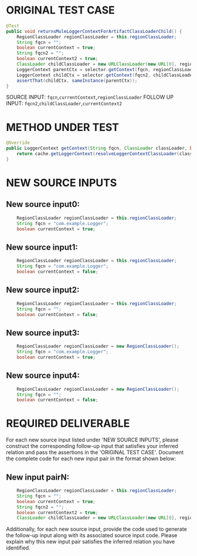 # ORIGINAL TEST CASE
```java
@Test
public void returnsMuleLoggerContextForArtifactClassLoaderChild() {
    RegionClassLoader regionClassLoader = this.regionClassLoader;
    String fqcn = "";
    boolean currentContext = true;
    String fqcn2 = "";
    boolean currentContext2 = true;
    ClassLoader childClassLoader = new URLClassLoader(new URL[0], regionClassLoader);
    LoggerContext parentCtx = selector.getContext(fqcn, regionClassLoader, currentContext);
    LoggerContext childCtx = selector.getContext(fqcn2, childClassLoader, currentContext2);
    assertThat(childCtx, sameInstance(parentCtx));
}

```
SOURCE INPUT: `fqcn`,`currentContext`,`regionClassLoader`
FOLLOW UP INPUT: `fqcn2`,`childClassLoader`,`currentContext2`


# METHOD UNDER TEST
```java
@Override
public LoggerContext getContext(String fqcn, ClassLoader classLoader, boolean currentContext, URI configLocation) {
    return cache.getLoggerContext(resolveLoggerContextClassLoader(classLoader));
}

```


# NEW SOURCE INPUTS
## New source input0:
```java
    RegionClassLoader regionClassLoader = this.regionClassLoader;
    String fqcn = "com.example.Logger";
    boolean currentContext = true;
```

## New source input1:
```java
    RegionClassLoader regionClassLoader = this.regionClassLoader;
    String fqcn = "com.example.Logger";
    boolean currentContext = false;
```

## New source input2:
```java
    RegionClassLoader regionClassLoader = this.regionClassLoader;
    String fqcn = "";
    boolean currentContext = false;
```

## New source input3:
```java
    RegionClassLoader regionClassLoader = new RegionClassLoader();
    String fqcn = "com.example.Logger";
    boolean currentContext = true;
```

## New source input4:
```java
    RegionClassLoader regionClassLoader = new RegionClassLoader();
    String fqcn = "";
    boolean currentContext = false;
```



# REQUIRED DELIVERABLE
For each new source input listed under 'NEW SOURCE INPUTS', please construct the corresponding follow-up input that satisfies your inferred relation and pass the assertions in the 'ORIGINAL TEST CASE'. Document the complete code for each new input pair in the format shown below:
## New input pairN:
```java
    RegionClassLoader regionClassLoader = this.regionClassLoader;
    String fqcn = "";
    boolean currentContext = true;
    String fqcn2 = "";
    boolean currentContext2 = true;
    ClassLoader childClassLoader = new URLClassLoader(new URL[0], regionClassLoader);
```

Additionally, for each new source input, provide the code used to generate the follow-up input along with its associated source input code. Please explain why this new input pair satisfies the inferred relation you have identified.